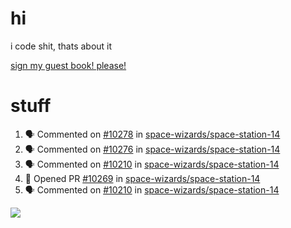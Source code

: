# hi
i code shit, thats about it

[sign my guest book! please!](https://github.com/Just-a-Unity-Dev/Just-a-Unity-Dev/issues/new?&body=Sign%20my%20guest%20book%20by%20placing%20your%20name%20in%20the%20title,%20how%27d%20you%20get%20to%20this%20page%20and%20why?%20Don%27t%20forget%20you%20have%20an%20entire%20notebook%20in%20your%20hands!)


# stuff
<!--START_SECTION:activity-->
1. 🗣 Commented on [#10278](https://github.com/space-wizards/space-station-14/issues/10278) in [space-wizards/space-station-14](https://github.com/space-wizards/space-station-14)
2. 🗣 Commented on [#10276](https://github.com/space-wizards/space-station-14/issues/10276) in [space-wizards/space-station-14](https://github.com/space-wizards/space-station-14)
3. 🗣 Commented on [#10210](https://github.com/space-wizards/space-station-14/issues/10210) in [space-wizards/space-station-14](https://github.com/space-wizards/space-station-14)
4. 💪 Opened PR [#10269](https://github.com/space-wizards/space-station-14/pull/10269) in [space-wizards/space-station-14](https://github.com/space-wizards/space-station-14)
5. 🗣 Commented on [#10210](https://github.com/space-wizards/space-station-14/issues/10210) in [space-wizards/space-station-14](https://github.com/space-wizards/space-station-14)
<!--END_SECTION:activity-->

![](https://github-profile-summary-cards.vercel.app/api/cards/profile-details?username=Just-a-Unity-Dev&theme=solarized_dark)
